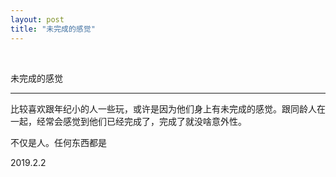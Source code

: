 ```yaml
---
layout: post
title: "未完成的感觉"
---
```


  
&nbsp;
&nbsp;


未完成的感觉

---

比较喜欢跟年纪小的人一些玩，或许是因为他们身上有未完成的感觉。跟同龄人在一起，经常会感觉到他们已经完成了，完成了就没啥意外性。

不仅是人。任何东西都是

2019.2.2